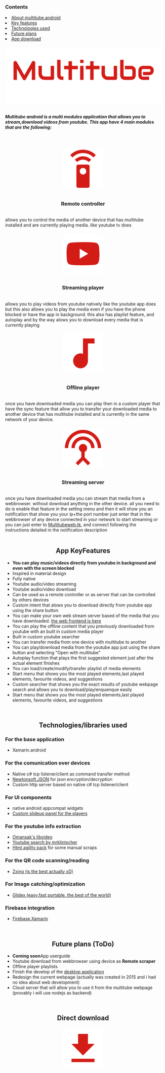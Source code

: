 <h3>Contents</h3>
<li><a href="#about">About multitube.android</a></li>
<li><a href="#features">Key features</a></li>
<li><a href="#tech">Technologies used</a></li>
<li><a href="#future">Future plans</a></li>
<li><a href="#download">App download</a></li>
<h6 align="center" id="about"><img src="https://raw.githubusercontent.com/Gr3gorywolf/Multitube.android/master/App1/Resources/drawable/logo.png"><h6>
<h5 >Multitube android is a multi modules application that allows you to stream,download videos from youtube. This app have 4 main modules that are the following:<h5> 
<br><h6 align="center"><img color="black" src="https://raw.githubusercontent.com/Gr3gorywolf/Multitube.android/master/docs/img/remote.png"></h6>
<h3 align="center">Remote controller</h3> <br>
allows you to control the media of another device that has multitube installed and are currently playing media. like youtube tv does 
<br><h6 align="center"><img color="black" src="https://raw.githubusercontent.com/Gr3gorywolf/Multitube.android/master/docs/img/youtube.png"></h6>
<h3 align="center">Streaming player</h3> <br>
allows you to play videos from youtube natively like the youtube app does but this also allows you to play the media even if you have the phone blocked or have the app in background. this also has playlist feature, and autoplay and by the way alows you to download every media that is currently playing
<br><h6 align="center"><img color="black" src="https://raw.githubusercontent.com/Gr3gorywolf/Multitube.android/master/docs/img/musicnote.png"></h6>
<h3 align="center">Offline player</h3> <br>
once you have downloaded media you can play then in a custom player that have the sync feature that allow you to transfer your downloaded media to another device that has multitube installed and is currently 
in the same network of your device.
<br><h6 align="center"><img color="black" src="https://raw.githubusercontent.com/Gr3gorywolf/Multitube.android/master/docs/img/videoinputantenna.png"></h6>
<h3 align="center">Streaming server</h3> <br>
once you have downloaded media you can stream that media from a webbrowser. without download anything in the other device. all you need to do is enable that feature in the setting menu and then it will show you an notification that show you your ip+the port number just enter that in the webbrowser of any device connected in your network to start streaming or you can just enter to <a href="multitubeweb.tk">Multitubeweb.tk</a>, and connect following the instructions detailed in the notification description
<br>
<br>
<h2 align="center" id="features">App KeyFeatures</h2>
<ul>
<li><b>You can play music/videos directly from youtube in background and even with the screen blocked</b></li>
<li>Inspired in material design </li>
<li>Fully native</li>
<li>Youtube audio/video streaming</li>
<li>Youtube audio/video download</li>
<li>Can be used as a remote controller or as server that can be controlled by others devices</li>
<li>Custom intent that alows you to download directly from youtube app using the share button</li>
<li>You can make your own web stream server based of the media that you have downloaded. <a href='https://github.com/Gr3gorywolf/Multitubeweb'>the web frontend is here</a></li>
<li>You can play the offline content that you previously downloaded from youtube with an built in custom media player</li>
<li>Built in custom youtube searcher</li>
<li>You can transfer media from one device with multitube to another</li>
<li>You can play/download media from the youtube app just using the share button and selecting "Open with multitube"</li>
<li>Autoplay function that plays the first suggested element just after the actual element finishes</li>
<li>You can load/create/modify/transfer playlist of media elements </li>
<li>Start menu that shows you the most played elements,last played elements, favourite videos, and suggestions</li>
<li>Custom searcher that shows you the exact results of youtube webpage search and allows you to download/play/enquenque easily</li>
<li>Start menu that shows you the most played elements,last played elements, favourite videos, and suggestions</li>  
</ul>
<br><h2 align="center" id="tech">Technologies/libraries used</h2>
   <h3>For the base application</h3>
 <ul>
<li>Xamarin.android</li> 
</ul>
    <h3>For the comunication over devices</h3>
 <ul>
<li>Native c# tcp listener/client as command transfer method</li> 
<li><a href="https://github.com/JamesNK/Newtonsoft.Json">Newtonsoft.JSON</a> for json encryption/decryption</li>
<li>Custom http server based on native c# tcp listener/client</li>
</ul>
 <h3>For UI components</h3>
 <ul>
<li>native android appcompat widgets</li> 
<li><a href="https://github.com/Cheesebaron/SlidingUpPanel">Custom slideup panel for the players</a></li>
</ul>   
<h3>For the youtube info extraction</h3>
 <ul>
<li><a href="https://github.com/omansak/libvideo">Omansak's libvideo</a></li> 
<li><a href="https://github.com/mrklintscher/YoutubeSearch">Youtube search by mrklintscher</a></li> 
<li><a href="https://github.com/zzzprojects/html-agility-pack">Html agility pack</a> for some manual scraps</li> 
</ul>  
<h3>For the QR code scanning/reading</h3>
 <ul>
<li><a href="https://github.com/Redth/ZXing.Net.Mobile">Zxing (is the best actually xD)</a></li> 
</ul>  
<h3>For Image catching/optimization</h3>
 <ul>
<li><a href="https://github.com/jonathanpeppers/glidex">Glidex (easy,fast,portable. the best of the world)</a></li> 
</ul> 
<h3>Firebase integration</h3>
 <ul>
<li><a href="https://github.com/rlamasb/Firebase.Xamarin">Firebase.Xamarin</a></li> 
</ul> 
<br><h2 align="center" id="future">Future plans (ToDo)</h2>   
   <ul>
       <li><b>Coming soon</b>App userguide </li>
      <li>Youtube download from webbrowser using device as <b>Remote scraper</b></li>
       <li>Offline player playlists</li>
       <li>Finish the develop of the <a href="https://github.com/Gr3gorywolf/Multitube-desktop">desktop application</a></li>
       <li>Redesign the current webpage (actually was created in 2015 and i had no idea about web development)</li>
       <li>Cloud server that will allow you to use it from the multitube webpage (provably i will use nodejs as backend)</li>     
   </ul>
   
<br><h2 align="center" id="download">Direct download</h2>   
  <h3 align="center"> <a href='https://gr3gorywolf.github.io/getromdownload/youtubepc.html' > <img src="https://raw.githubusercontent.com/Gr3gorywolf/Multitube.android/master/docs/img/download.png" /></a></h3>

